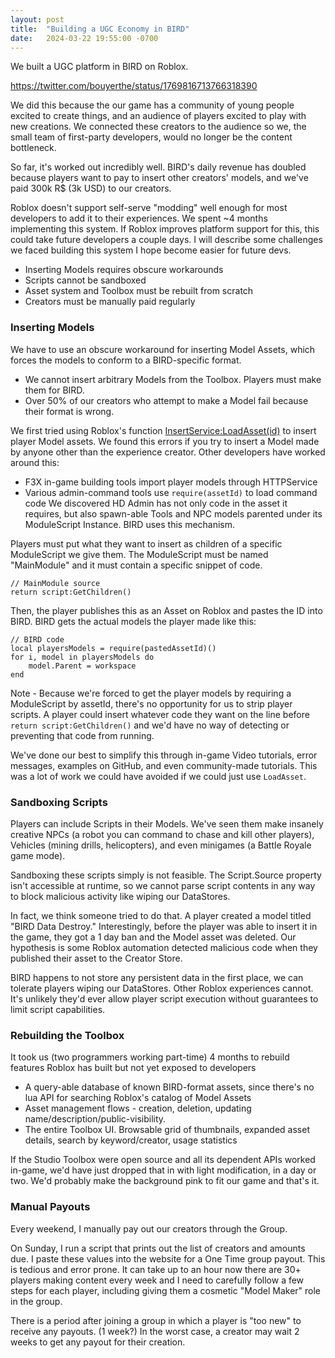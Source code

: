 ```yaml
---
layout: post
title:  "Building a UGC Economy in BIRD"
date:   2024-03-22 19:55:00 -0700
---
```


We built a UGC platform in BIRD on Roblox.

https://twitter.com/bouyerthe/status/1769816713766318390

We did this because the our game has a community of young people excited to create things, and an audience of players excited to play with new creations. We connected these creators to the audience so we, the small team of first-party developers, would no longer be the content bottleneck.

So far, it's worked out incredibly well. BIRD's daily revenue has doubled because players want to pay to insert other creators' models, and we've paid 300k R$ (3k USD) to our creators.

Roblox doesn't support self-serve "modding" well enough for most developers to add it to their experiences. We spent ~4 months implementing this system. If Roblox improves platform support for this, this could take future developers a couple days. I will describe some challenges we faced building this system I hope become easier for future devs.

- Inserting Models requires obscure workarounds
- Scripts cannot be sandboxed
- Asset system and Toolbox must be rebuilt from scratch
- Creators must be manually paid regularly

### Inserting Models
We have to use an obscure workaround for inserting Model Assets, which forces the models to conform to a BIRD-specific format.
- We cannot insert arbitrary Models from the Toolbox. Players must make them for BIRD.
- Over 50% of our creators who attempt to make a Model fail because their format is wrong.

We first tried using Roblox's function [InsertService:LoadAsset(id)](https://create.roblox.com/docs/reference/engine/classes/InsertService#LoadAsset) to insert player Model assets. We found this errors if you try to insert a Model made by anyone other than the experience creator. Other developers have worked around this:
- F3X in-game building tools import player models through HTTPService
- Various admin-command tools use `require(assetId)` to load command code
We discovered HD Admin has not only code in the asset it requires, but also spawn-able Tools and NPC models parented under its ModuleScript Instance. BIRD uses this mechanism.

Players must put what they want to insert as children of a specific ModuleScript we give them. The ModuleScript must be named "MainModule" and it must contain a specific snippet of code.
```
// MainModule source
return script:GetChildren()
```
Then, the player publishes this as an Asset on Roblox and pastes the ID into BIRD. BIRD gets the actual models the player made like this:
```
// BIRD code
local playersModels = require(pastedAssetId)()
for i, model in playersModels do
	model.Parent = workspace
end
```
Note - Because we're forced to get the player models by requiring a ModuleScript by assetId, there's no opportunity for us to strip player scripts. A player could insert whatever code they want on the line before `return script:GetChildren()` and we'd have no way of detecting or preventing that code from running.

We've done our best to simplify this through in-game Video tutorials, error messages, examples on GitHub, and even community-made tutorials. This was a lot of work we could have avoided if we could just use `LoadAsset`.

### Sandboxing Scripts
Players can include Scripts in their Models. We've seen them make insanely creative NPCs (a robot you can command to chase and kill other players), Vehicles (mining drills, helicopters), and even minigames (a Battle Royale game mode).

Sandboxing these scripts simply is not feasible. The Script.Source property isn't accessible at runtime, so we cannot parse script contents in any way to block malicious activity like wiping our DataStores.

In fact, we think someone tried to do that. A player created a model titled "BIRD Data Destroy." Interestingly, before the player was able to insert it in the game, they got a 1 day ban and the Model asset was deleted. Our hypothesis is some Roblox automation detected malicious code when they published their asset to the Creator Store.

BIRD happens to not store any persistent data in the first place, we can tolerate players wiping our DataStores. Other Roblox experiences cannot. It's unlikely they'd ever allow player script execution without guarantees to limit script capabilities.

### Rebuilding the Toolbox
It took us (two programmers working part-time) 4 months to rebuild features Roblox has built but not yet exposed to developers
- A query-able database of known BIRD-format assets, since there's no lua API for searching Roblox's catalog of Model Assets
- Asset management flows - creation, deletion, updating name/description/public-visibility.
- The entire Toolbox UI. Browsable grid of thumbnails, expanded asset details, search by keyword/creator, usage statistics

If the Studio Toolbox were open source and all its dependent APIs worked in-game, we'd have just dropped that in with light modification, in a day or two. We'd probably make the background pink to fit our game and that's it.

### Manual Payouts
Every weekend, I manually pay out our creators through the Group.

On Sunday, I run a script that prints out the list of creators and amounts due. I paste these values into the website for a One Time group payout. This is tedious and error prone. It can take up to an hour now there are 30+ players making content every week and I need to carefully follow a few steps for each player, including giving them a cosmetic "Model Maker" role in the group.

There is a period after joining a group in which a player is "too new" to receive any payouts. (1 week?) In the worst case, a creator may wait 2 weeks to get any payout for their creation.
